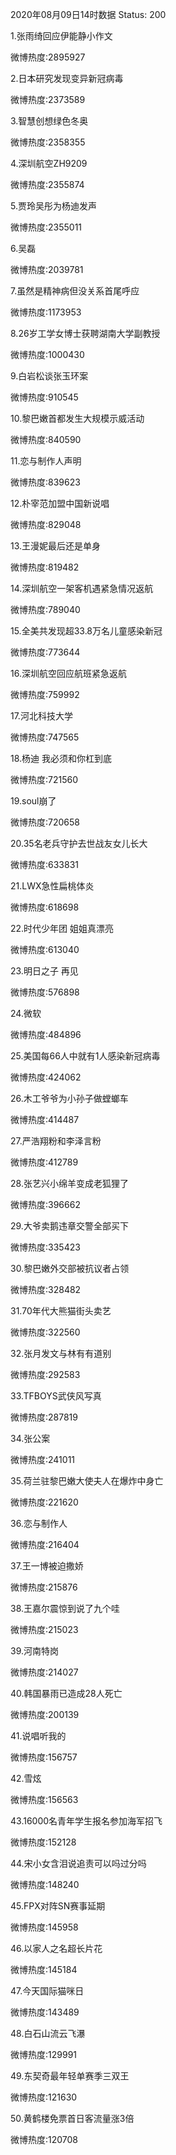 2020年08月09日14时数据
Status: 200

1.张雨绮回应伊能静小作文

微博热度:2895927

2.日本研究发现变异新冠病毒

微博热度:2373589

3.智慧创想绿色冬奥

微博热度:2358355

4.深圳航空ZH9209

微博热度:2355874

5.贾玲吴彤为杨迪发声

微博热度:2355011

6.吴磊

微博热度:2039781

7.虽然是精神病但没关系首尾呼应

微博热度:1173953

8.26岁工学女博士获聘湖南大学副教授

微博热度:1000430

9.白岩松谈张玉环案

微博热度:910545

10.黎巴嫩首都发生大规模示威活动

微博热度:840590

11.恋与制作人声明

微博热度:839623

12.朴宰范加盟中国新说唱

微博热度:829048

13.王漫妮最后还是单身

微博热度:819482

14.深圳航空一架客机遇紧急情况返航

微博热度:789040

15.全美共发现超33.8万名儿童感染新冠

微博热度:773644

16.深圳航空回应航班紧急返航

微博热度:759992

17.河北科技大学

微博热度:747565

18.杨迪 我必须和你杠到底

微博热度:721560

19.soul崩了

微博热度:720658

20.35名老兵守护去世战友女儿长大

微博热度:633831

21.LWX急性扁桃体炎

微博热度:618698

22.时代少年团 姐姐真漂亮

微博热度:613040

23.明日之子 再见

微博热度:576898

24.微软

微博热度:484896

25.美国每66人中就有1人感染新冠病毒

微博热度:424062

26.木工爷爷为小孙子做螳螂车

微博热度:414487

27.严浩翔粉和李泽言粉

微博热度:412789

28.张艺兴小绵羊变成老狐狸了

微博热度:396662

29.大爷卖鹅违章交警全部买下

微博热度:335423

30.黎巴嫩外交部被抗议者占领

微博热度:328482

31.70年代大熊猫街头卖艺

微博热度:322560

32.张月发文与林有有道别

微博热度:292583

33.TFBOYS武侠风写真

微博热度:287819

34.张公案

微博热度:241011

35.荷兰驻黎巴嫩大使夫人在爆炸中身亡

微博热度:221620

36.恋与制作人

微博热度:216404

37.王一博被迫撒娇

微博热度:215876

38.王嘉尔震惊到说了九个哇

微博热度:215023

39.河南特岗

微博热度:214027

40.韩国暴雨已造成28人死亡

微博热度:200139

41.说唱听我的

微博热度:156757

42.雪炫

微博热度:156563

43.16000名青年学生报名参加海军招飞

微博热度:152128

44.宋小女含泪说追责可以吗过分吗

微博热度:148240

45.FPX对阵SN赛事延期

微博热度:145958

46.以家人之名超长片花

微博热度:145184

47.今天国际猫咪日

微博热度:143489

48.白石山流云飞瀑

微博热度:129991

49.东契奇最年轻单赛季三双王

微博热度:121630

50.黄鹤楼免票首日客流量涨3倍

微博热度:120708

